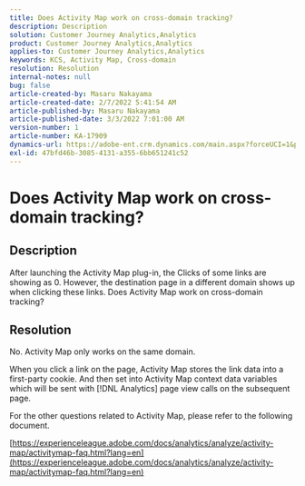 ```yaml
---
title: Does Activity Map work on cross-domain tracking?
description: Description
solution: Customer Journey Analytics,Analytics
product: Customer Journey Analytics,Analytics
applies-to: Customer Journey Analytics,Analytics
keywords: KCS, Activity Map, Cross-domain
resolution: Resolution
internal-notes: null
bug: false
article-created-by: Masaru Nakayama
article-created-date: 2/7/2022 5:41:54 AM
article-published-by: Masaru Nakayama
article-published-date: 3/3/2022 7:01:00 AM
version-number: 1
article-number: KA-17909
dynamics-url: https://adobe-ent.crm.dynamics.com/main.aspx?forceUCI=1&pagetype=entityrecord&etn=knowledgearticle&id=a7d676a3-d887-ec11-93b0-002248083412
exl-id: 47bfd46b-3085-4131-a355-6bb651241c52
---
```

# Does Activity Map work on cross-domain tracking?

## Description

After launching the Activity Map plug-in, the Clicks of some links are showing as 0. However, the destination page in a different domain shows up when clicking these links. Does Activity Map work on cross-domain tracking?

## Resolution


No. Activity Map only works on the same domain.

When you click a link on the page, Activity Map stores the link data into a first-party cookie. And then set into Activity Map context data variables which will be sent with [!DNL Analytics] page view calls on the subsequent page.

For the other questions related to Activity Map, please refer to the following document.

[https://experienceleague.adobe.com/docs/analytics/analyze/activity-map/activitymap-faq.html?lang=en](https://experienceleague.adobe.com/docs/analytics/analyze/activity-map/activitymap-faq.html?lang=en)
